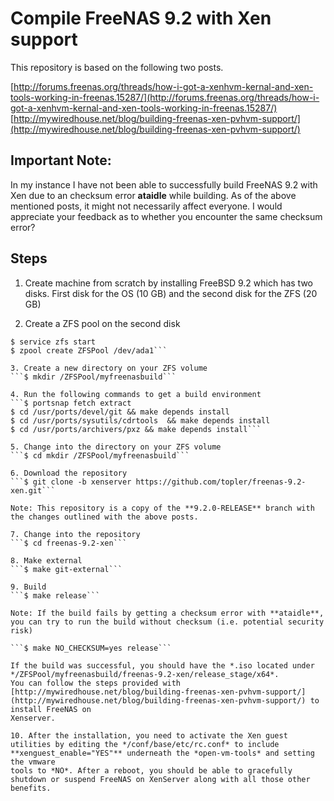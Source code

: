 Compile FreeNAS 9.2 with Xen support
====================================

This repository is based on the following two posts.

[http://forums.freenas.org/threads/how-i-got-a-xenhvm-kernal-and-xen-tools-working-in-freenas.15287/](http://forums.freenas.org/threads/how-i-got-a-xenhvm-kernal-and-xen-tools-working-in-freenas.15287/)
[http://mywiredhouse.net/blog/building-freenas-xen-pvhvm-support/](http://mywiredhouse.net/blog/building-freenas-xen-pvhvm-support/)

## Important Note:
In my instance I have not been able to successfully build FreeNAS 9.2 with Xen due to an checksum error **ataidle** while building. As of the above mentioned posts, it might not necessarily affect 
everyone. I would appreciate your feedback as to whether you encounter the same checksum error?

## Steps 

1. Create machine from scratch by installing FreeBSD 9.2 which has two disks. First disk for the OS (10 GB) and the second disk for the ZFS (20 GB)

2. Create a ZFS pool on the second disk
```$ echo 'zfs_enable="YES"' >> /etc/rc.conf
$ service zfs start
$ zpool create ZFSPool /dev/ada1```

3. Create a new directory on your ZFS volume
```$ mkdir /ZFSPool/myfreenasbuild```

4. Run the following commands to get a build environment
```$ portsnap fetch extract
$ cd /usr/ports/devel/git && make depends install
$ cd /usr/ports/sysutils/cdrtools  && make depends install
$ cd /usr/ports/archivers/pxz && make depends install```

5. Change into the directory on your ZFS volume
```$ cd mkdir /ZFSPool/myfreenasbuild```

6. Download the repository
```$ git clone -b xenserver https://github.com/topler/freenas-9.2-xen.git```

Note: This repository is a copy of the **9.2.0-RELEASE** branch with the changes outlined with the above posts.

7. Change into the repository
```$ cd freenas-9.2-xen```

8. Make external
```$ make git-external```

9. Build
```$ make release```

Note: If the build fails by getting a checksum error with **ataidle**, you can try to run the build without checksum (i.e. potential security risk) 

```$ make NO_CHECKSUM=yes release```

If the build was successful, you should have the *.iso located under */ZFSPool/myfreenasbuild/freenas-9.2-xen/release_stage/x64*.
You can follow the steps provided with [http://mywiredhouse.net/blog/building-freenas-xen-pvhvm-support/](http://mywiredhouse.net/blog/building-freenas-xen-pvhvm-support/) to install FreeNAS on 
Xenserver.

10. After the installation, you need to activate the Xen guest utilities by editing the */conf/base/etc/rc.conf* to include **xenguest_enable="YES"** underneath the *open-vm-tools* and setting the vmware 
tools to *NO*. After a reboot, you should be able to gracefully shutdown or suspend FreeNAS on XenServer along with all those other benefits.
